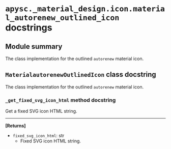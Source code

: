 # `apysc._material_design.icon.material_autorenew_outlined_icon` docstrings

## Module summary

The class implementation for the outlined `autorenew` material icon.

## `MaterialautorenewOutlinedIcon` class docstring

The class implementation for the outlined `autorenew` material icon.

### `_get_fixed_svg_icon_html` method docstring

Get a fixed SVG icon HTML string.<hr>

**[Returns]**

- `fixed_svg_icon_html`: str
  - Fixed SVG icon HTML string.